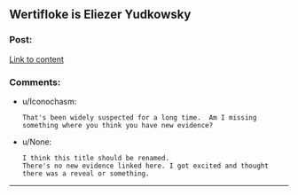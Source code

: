 ## Wertifloke is Eliezer Yudkowsky

### Post:

[Link to content]()

### Comments:

- u/Iconochasm:
  ```
  That's been widely suspected for a long time.  Am I missing something where you think you have new evidence?
  ```

- u/None:
  ```
  I think this title should be renamed.
  There's no new evidence linked here. I got excited and thought there was a reveal or something.
  ```

---

